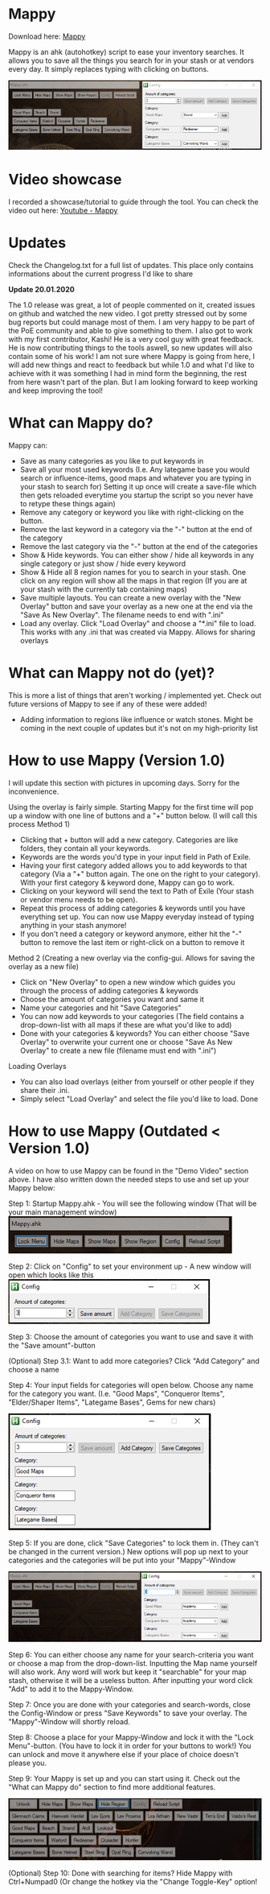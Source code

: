 # Mappy

Download here: [Mappy](https://github.com/Nekolike/Mappy/releases/tag/v1.0)

Mappy is an ahk (autohotkey) script to ease your inventory searches. It allows you to save all the things you search for in your stash or at vendors every day. It simply replaces typing with clicking on buttons.

![Image of Mappy](images/Mappy.PNG)

# Video showcase

I recorded a showcase/tutorial to guide through the tool. You can check the video out here: [Youtube - Mappy](https://www.youtube.com/watch?v=d_Me_jUMZgk)

# Updates

Check the Changelog.txt for a full list of updates. This place only contains informations about the current progress I'd like to share

**Update 20.01.2020**

The 1.0 release was great, a lot of people commented on it, created issues on github and watched the new video. I got pretty stressed out by some bug reports but could manage most of them. I am very happy to be part of the PoE community and able to give something to them. I also got to work with my first contributor, Kashi! He is a very cool guy with great feedback. He is now contributing things to the tools aswell, so new updates will also contain some of his work! I am not sure where Mappy is going from here, I will add new things and react to feedback but while 1.0 and what I'd like to achieve with it was something I had in mind form the beginning, the rest from here wasn't part of the plan. But I am looking forward to keep working and keep improving the tool!


# What can Mappy do?

Mappy can:
- Save as many categories as you like to put keywords in
- Save all your most used keywords (I.e. Any lategame base you would search or influence-items, good maps and whatever you are typing in your stash to search for) Setting it up once will create a save-file which then gets reloaded everytime you startup the script so you never have to retype these things again)
- Remove any category or keyword you like with right-clicking on the button.
- Remove the last keyword in a category via the "-" button at the end of the category
- Remove the last category via the "-" button at the end of the categories
- Show & Hide keywords. You can either show / hide all keywords in any single category or just show / hide every keyword
- Show & Hide all 8 region names for you to search in your stash. One click on any region will show all the maps in that region (If you are at your stash with the currently tab containing maps)
- Save multiple layouts. You can create a new overlay with the "New Overlay" button and save your overlay as a new one at the end via the "Save As New Overlay". The filename needs to end with ".ini"
- Load any overlay. Click "Load Overlay" and choose a "*.ini" file to load. This works with any .ini that was created via Mappy. Allows for sharing overlays

# What can Mappy not do (yet)?
This is more a list of things that aren't working / implemented yet. Check out future versions of Mappy to see if any of these were added!

- Adding information to regions like influence or watch stones. Might be coming in the next couple of updates but it's not on my high-priority list

# How to use Mappy (Version 1.0)

I will update this section with pictures in upcoming days. Sorry for the inconvenience.

Using the overlay is fairly simple. Starting Mappy for the first time will pop up a window with one line of buttons and a "+" button below. (I will call this process Method 1)
- Clicking that + button will add a new category. Categories are like folders, they contain all your keywords. 
- Keywords are the words you'd type in your input field in Path of Exile. 
- Having your first category added allows you to add keywords to that category (Via a "+" button again. The one on the right to your category). With your first category & keyword done, Mappy can go to work. 
- Clicking on your keyword will send the text to Path of Exile (Your stash or vendor menu needs to be open). 
- Repeat this process of adding categories & keywords until you have everything set up. You can now use Mappy everyday instead of typing anything in your stash anymore!
- If you don't need a category or keyword anymore, either hit the "-" button to remove the last item or right-click on a button to remove it

Method 2 (Creating a new overlay via the config-gui. Allows for saving the overlay as a new file)
- Click on "New Overlay" to open a new window which guides you through the process of adding categories & keywords
- Choose the amount of categories you want and same it
- Name your categories and hit "Save Categories"
- You can now add keywords to your categories (The field contains a drop-down-list with all maps if these are what you'd like to add)
- Done with your categories & keywords? You can either choose "Save Overlay" to overwrite your current one or choose "Save As New Overlay" to create a new file (filename must end with ".ini")

Loading Overlays
- You can also load overlays (either from yourself or other people if they share their .ini.
- Simply select "Load Overlay" and select the file you'd like to load. Done


# How to use Mappy (Outdated < Version 1.0)
A video on how to use Mappy can be found in the "Demo Video" section above. I have also written down the needed steps to use and set up your Mappy below:

Step 1: Startup Mappy.ahk - You will see the following window (That will be your main management window)
![Image of Mappy at startup](images/Mappy_Startup.PNG)

Step 2: Click on "Config" to set your environment up - A new window will open which looks like this
![Image of Config at startup](images/Config_Startup.PNG)

Step 3: Choose the amount of categories you want to use and save it with the "Save amount"-button

(Optional) Step 3.1: Want to add more categories? Click "Add Category" and choose a name

Step 4: Your input fields for categories will open below. Choose any name for the category you want.  (I.e. "Good Maps", "Conqueror Items", "Elder/Shaper Items", "Lategame Bases", Gems for new chars)

![Image of Category amount](images/Config_ChooseCategory.PNG)

Step 5: If you are done, click "Save Categories" to lock them in. (They can't be changed in the current version.) New options will pop up next to your categories and the categories will be put into your "Mappy"-Window

![Image of Category + Keyword options](images/Mappy_CategoriesChosen.PNG)

Step 6: You can either choose any name for your search-criteria you want or choose a map from the drop-down-list. Inputting the Map name yourself will also work. Any word will work but keep it "searchable" for your map stash, otherwise it will be a useless button. After inputting your word click "Add" to add it to the Mappy-Window.

Step 7: Once you are done with your categories and search-words, close the Config-Window or press "Save Keywords" to save your overlay. The "Mappy"-Window will shortly reload.

Step 8: Choose a place for your Mappy-Window and lock it with the "Lock Menu"-button. (You have to lock it in order for your buttons to work!) You can unlock and move it anywhere else if your place of choice doesn't please you. 

Step 9: Your Mappy is set up and you can start using it. Check out the "What can Mappy do" section to find more additional features.

![Image of Mappy done](images/Mappy_Final.PNG)

(Optional) Step 10: Done with searching for items? Hide Mappy with Ctrl+Numpad0 (Or change the hotkey via the "Change Toggle-Key" option!

